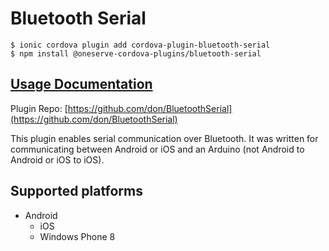 # Bluetooth Serial

```
$ ionic cordova plugin add cordova-plugin-bluetooth-serial
$ npm install @oneserve-cordova-plugins/bluetooth-serial
```

## [Usage Documentation](https://oneserve.gitbook.io/oneserve-cordova-plugins/plugins/bluetooth-serial/)

Plugin Repo: [https://github.com/don/BluetoothSerial](https://github.com/don/BluetoothSerial)

This plugin enables serial communication over Bluetooth. It was written for communicating between Android or iOS and an Arduino (not Android to Android or iOS to iOS).

## Supported platforms

- Android
  - iOS
  - Windows Phone 8
  


